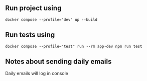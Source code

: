 ## Run project using
`docker compose --profile="dev" up --build`

## Run tests using
`docker compose --profile="test" run --rm app-dev npm run test`


## Notes about sending daily emails
Daily emails will log in console
